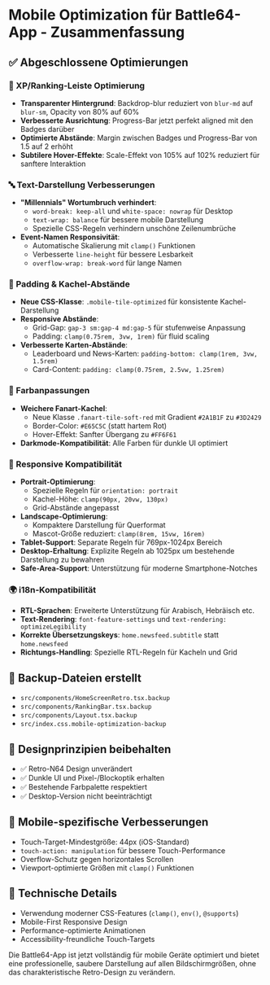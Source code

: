 # Mobile Optimization für Battle64-App - Zusammenfassung

## ✅ Abgeschlossene Optimierungen

### 📏 XP/Ranking-Leiste Optimierung
- **Transparenter Hintergrund**: Backdrop-blur reduziert von `blur-md` auf `blur-sm`, Opacity von 80% auf 60%
- **Verbesserte Ausrichtung**: Progress-Bar jetzt perfekt aligned mit den Badges darüber
- **Optimierte Abstände**: Margin zwischen Badges und Progress-Bar von 1.5 auf 2 erhöht
- **Subtilere Hover-Effekte**: Scale-Effekt von 105% auf 102% reduziert für sanftere Interaktion

### 🔤 Text-Darstellung Verbesserungen
- **"Millennials" Wortumbruch verhindert**: 
  - `word-break: keep-all` und `white-space: nowrap` für Desktop
  - `text-wrap: balance` für bessere mobile Darstellung
  - Spezielle CSS-Regeln verhindern unschöne Zeilenumbrüche
- **Event-Namen Responsivität**: 
  - Automatische Skalierung mit `clamp()` Funktionen
  - Verbesserte `line-height` für bessere Lesbarkeit
  - `overflow-wrap: break-word` für lange Namen

### 🔲 Padding & Kachel-Abstände
- **Neue CSS-Klasse**: `.mobile-tile-optimized` für konsistente Kachel-Darstellung
- **Responsive Abstände**: 
  - Grid-Gap: `gap-3 sm:gap-4 md:gap-5` für stufenweise Anpassung
  - Padding: `clamp(0.75rem, 3vw, 1rem)` für fluid scaling
- **Verbesserte Karten-Abstände**: 
  - Leaderboard und News-Karten: `padding-bottom: clamp(1rem, 3vw, 1.5rem)`
  - Card-Content: `padding: clamp(0.75rem, 2.5vw, 1.25rem)`

### 🎨 Farbanpassungen
- **Weichere Fanart-Kachel**: 
  - Neue Klasse `.fanart-tile-soft-red` mit Gradient `#2A1B1F` zu `#3D2429`
  - Border-Color: `#E65C5C` (statt hartem Rot)
  - Hover-Effekt: Sanfter Übergang zu `#FF6F61`
- **Darkmode-Kompatibilität**: Alle Farben für dunkle UI optimiert

### 🧩 Responsive Kompatibilität
- **Portrait-Optimierung**: 
  - Spezielle Regeln für `orientation: portrait`
  - Kachel-Höhe: `clamp(90px, 20vw, 130px)`
  - Grid-Abstände angepasst
- **Landscape-Optimierung**: 
  - Kompaktere Darstellung für Querformat
  - Mascot-Größe reduziert: `clamp(8rem, 15vw, 16rem)`
- **Tablet-Support**: Separate Regeln für 769px-1024px Bereich
- **Desktop-Erhaltung**: Explizite Regeln ab 1025px um bestehende Darstellung zu bewahren
- **Safe-Area-Support**: Unterstützung für moderne Smartphone-Notches

### 🌍 i18n-Kompatibilität
- **RTL-Sprachen**: Erweiterte Unterstützung für Arabisch, Hebräisch etc.
- **Text-Rendering**: `font-feature-settings` und `text-rendering: optimizeLegibility`
- **Korrekte Übersetzungskeys**: `home.newsfeed.subtitle` statt `home.newsfeed`
- **Richtungs-Handling**: Spezielle RTL-Regeln für Kacheln und Grid

## 📁 Backup-Dateien erstellt
- `src/components/HomeScreenRetro.tsx.backup`
- `src/components/RankingBar.tsx.backup` 
- `src/components/Layout.tsx.backup`
- `src/index.css.mobile-optimization-backup`

## 🎯 Designprinzipien beibehalten
- ✅ Retro-N64 Design unverändert
- ✅ Dunkle UI und Pixel-/Blockoptik erhalten
- ✅ Bestehende Farbpalette respektiert
- ✅ Desktop-Version nicht beeinträchtigt

## 📱 Mobile-spezifische Verbesserungen
- Touch-Target-Mindestgröße: 44px (iOS-Standard)
- `touch-action: manipulation` für bessere Touch-Performance
- Overflow-Schutz gegen horizontales Scrollen
- Viewport-optimierte Größen mit `clamp()` Funktionen

## 🔧 Technische Details
- Verwendung moderner CSS-Features (`clamp()`, `env()`, `@supports`)
- Mobile-First Responsive Design
- Performance-optimierte Animationen
- Accessibility-freundliche Touch-Targets

Die Battle64-App ist jetzt vollständig für mobile Geräte optimiert und bietet eine professionelle, saubere Darstellung auf allen Bildschirmgrößen, ohne das charakteristische Retro-Design zu verändern.

